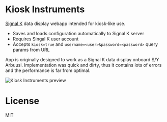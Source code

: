 # Kiosk Instruments

[Signal K](https://github.com/SignalK/signalk-server) data display webapp intended for kiosk-like use.

- Saves and loads configuration automatically to Signal K server
- Requires Singal K user account
- Accepts `kiosk=true` and `username=<user>&password=<password>` query params from URL

App is originally designed to work as a Signal K data display onboard S/Y Arbuusi. Implementation was quick and dirty, thus it contains lots of errors and the performance is far from optimal.

![Kiosk Instruments preview](https://user-images.githubusercontent.com/1435910/119660525-08cc8800-be38-11eb-9fc4-b7ea1e7e53eb.png)

# License

MIT
